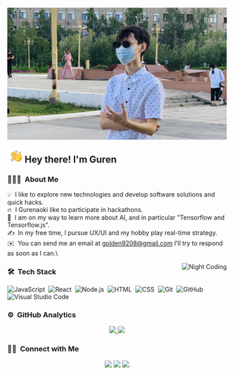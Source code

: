 ![Gurenaoki](https://raw.githubusercontent.com/Teseyo/Teseyo/master/assets/Gurenaoki.jpg)

<img alt="Night Coding" src="./assets/Hand%20Wave.gif" width='40' align="left"/><h2>Hey there! I'm Guren</h2>

<!-- ## 👋 &nbsp;Hey there! I'm Gurenaoki -->

### 👨🏻‍💻 &nbsp;About Me

💡 &nbsp;I like to explore new technologies and develop software solutions and quick hacks.\
🔥 &nbsp;I Gurenaoki like to participate in hackathons.\
🌱 &nbsp;I am on my way to learn more about AI, and in particular "Tensorflow and Tensorflow.js".\
✍️ &nbsp;In my free time, I pursue UX/UI and my hobby play real-time strategy.\
✉️ &nbsp;You can send me an email at golden9208@gmail.com I'll try to respond as soon as I can.\
<!-- 📄 &nbsp;Please have a look at my [Résumé](https://github.com/Teseyo) for more details about me. I'm open to feedback and suggestions! -->

<img alt="Night Coding" src="https://habrastorage.org/getpro/habr/post_images/261/7e0/cd5/2617e0cd55c0d25bc020621f4480917c.gif" align="right"/>

### 🛠 &nbsp;Tech Stack

![JavaScript](https://img.shields.io/badge/-JavaScript-05122A?style=flat&logo=javascript)&nbsp;
![React](https://img.shields.io/badge/-React-05122A?style=flat&logo=react)&nbsp;
![Node.js](https://img.shields.io/badge/-Node.js-05122A?style=flat&logo=node.js)&nbsp;
![HTML](https://img.shields.io/badge/-HTML-05122A?style=flat&logo=HTML5)&nbsp;
![CSS](https://img.shields.io/badge/-CSS-05122A?style=flat&logo=CSS3&logoColor=1572B6)&nbsp;
![Git](https://img.shields.io/badge/-Git-05122A?style=flat&logo=git)&nbsp;
![GitHub](https://img.shields.io/badge/-GitHub-05122A?style=flat&logo=github)&nbsp;
![Visual Studio Code](https://img.shields.io/badge/-Visual%20Studio%20Code-05122A?style=flat&logo=visual-studio-code&logoColor=007ACC)&nbsp;

### ⚙️ &nbsp;GitHub Analytics

<p align="center">
<a href="https://github.com/Teseyo">
  <img height="180em" src="https://github-readme-stats-eight-theta.vercel.app/api?username=Teseyo&show_icons=true&theme=algolia&include_all_commits=true&count_private=true"/>
  <img height="180em" src="https://github-readme-stats-eight-theta.vercel.app/api/top-langs/?username=Teseyo&layout=compact&langs_count=8&theme=algolia"/>
</a>
</p>

### 🤝🏻 &nbsp;Connect with Me

<p align="center">
<a href="https://instagram.com/gurenaoki"><img src="https://img.shields.io/badge/-@gurenaoki-E4405F?style=flat&logo=Instagram&logoColor=white"/></a>
<a href="https://www.facebook.com/guren9208/"><img src="https://img.shields.io/badge/-@guren9208-1877F2?style=flat&logo=Facebook&logoColor=white"/></a>
<a href="https://www.pinterest.ru/golden9208/"><img src="https://img.shields.io/badge/-@golden9208-BD081C?style=flat&logo=Pinterest&logoColor=white"/></a>
</p>
